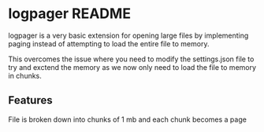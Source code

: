 # logpager README

logpager is a very basic extension for opening large files by implementing paging instead of attempting to load the entire file to memory.

This overcomes the issue where you need to modify the settings.json file to try and exctend the memory as we now only need to load the file to memory in chunks.

## Features

File is broken down into chunks of 1 mb and each chunk becomes a page
